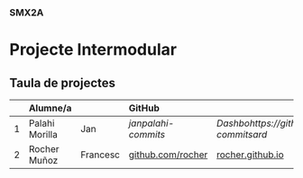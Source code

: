 ### SMX2A

# Projecte Intermodular

## Taula de projectes

|    | Alumne/a      |           | GitHub                                         |                                              | Projecte                                     |
|:--:|:--------------|:----------|:-----------------------------------------------|:---------------------------------------------|:---------------------------------------------|
| 1  | Palahi Morilla      | Jan      | *janpalahi-commits*  | *Dashbohttps://github.com/janpalahi-commitsard* | *Web* | *Web*    |
| 2  | Rocher Muñoz  | Francesc  | [github.com/rocher](https://github.com/rocher) | [rocher.github.io](https://rocher.github.io) | [La FUSTA](http://lafusta.endinahosting.com) |
